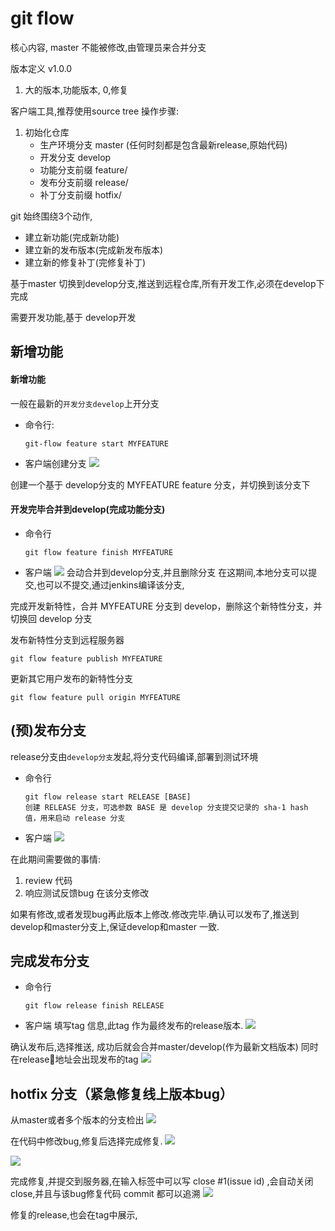 # git flow

核心内容, master 不能被修改,由管理员来合并分支

版本定义
v1.0.0
1. 大的版本,功能版本, 0,修复



客户端工具,推荐使用source tree
操作步骤:
1. 初始化仓库
    + 生产环境分支 master (任何时刻都是包含最新release,原始代码)
    + 开发分支  develop
    + 功能分支前缀 feature/
    + 发布分支前缀 release/
    + 补丁分支前缀 hotfix/

git 始终围绕3个动作,
+ 建立新功能(完成新功能)
+ 建立新的发布版本(完成新发布版本)
+ 建立新的修复补丁(完修复补丁)



基于master 切换到develop分支,推送到远程仓库,所有开发工作,必须在develop下完成

需要开发功能,基于 develop开发
## 新增功能

#### 新增功能
一般在最新的`开发分支develop`上开分支

+ 命令行:
    ```
    git-flow feature start MYFEATURE
    ```
+ 客户端创建分支
![](pic/15435969081820.jpg)

创建一个基于 develop分支的 MYFEATURE feature 分支，并切换到该分支下


#### 开发完毕合并到develop(完成功能分支)

+ 命令行
    ```
    git flow feature finish MYFEATURE
    ```
+ 客户端
![](pic/15435997556159.jpg)
会动合并到develop分支,并且删除分支
在这期间,本地分支可以提交,也可以不提交,通过jenkins编译该分支,

完成开发新特性，合并 MYFEATURE 分支到 develop，删除这个新特性分支，并切换回 develop 分支


发布新特性分支到远程服务器

```
git flow feature publish MYFEATURE
```

更新其它用户发布的新特性分支

```
git flow feature pull origin MYFEATURE
```




## (预)发布分支
release分支由`develop分支`发起,将分支代码编译,部署到测试环境

+ 命令行
    ```
    git flow release start RELEASE [BASE]
    创建 RELEASE 分支，可选参数 BASE 是 develop 分支提交记录的 sha-1 hash 值，用来启动 release 分支
    ```
+ 客户端
![](pic/15435999289855.jpg)


在此期间需要做的事情:
1. review 代码
2. 响应测试反馈bug 在该分支修改

如果有修改,或者发现bug再此版本上修改.修改完毕.确认可以发布了,推送到develop和master分支上,保证develop和master 一致.

## 完成发布分支

+ 命令行

    ```
    git flow release finish RELEASE
    ```
+ 客户端
填写tag 信息,此tag 作为最终发布的release版本.
![](pic/15440034768135.jpg)

确认发布后,选择推送, 成功后就会合并master/develop(作为最新文档版本) 同时在release地址会出现发布的tag
![](pic/15440033204714.jpg)


## hotfix 分支（紧急修复线上版本bug）
从master或者多个版本的分支检出
![](pic/15436007358778.jpg)

在代码中修改bug,修复后选择完成修复.
![](pic/15436008473874.jpg)


![](pic/15436009566458.jpg)


完成修复,并提交到服务器,在输入标签中可以写 close #1(issue id) ,会自动关闭close,并且与该bug修复代码 commit 都可以追溯
![](pic/15436011210005.jpg)


修复的release,也会在tag中展示,

